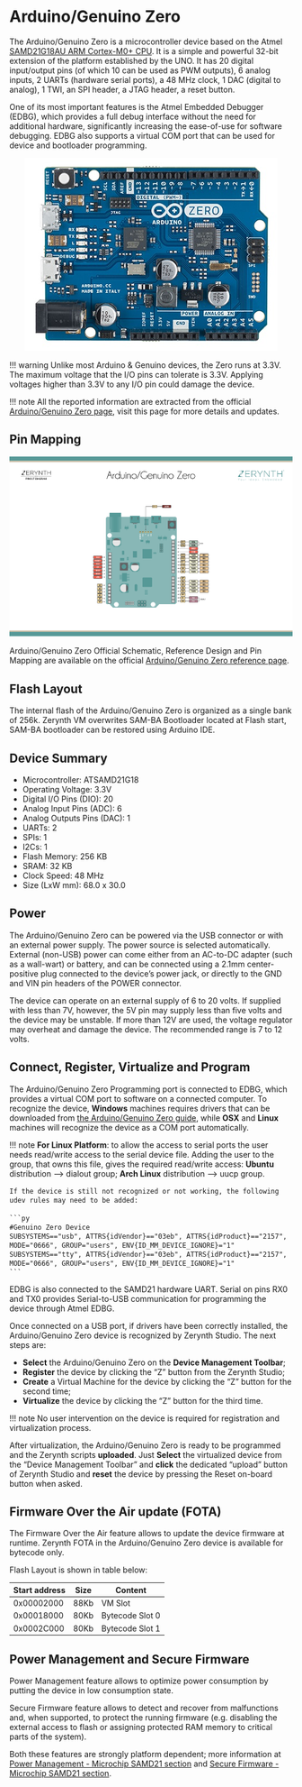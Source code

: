 # Arduino/Genuino Zero

The Arduino/Genuino Zero is a microcontroller device based on the Atmel [SAMD21G18AU ARM Cortex-M0+ CPU](http://www.atmel.com/Images/Atmel-42181-SAM-D21_Datasheet.pdf). It is a simple and powerful 32-bit extension of the platform established by the UNO. It has 20 digital input/output pins (of which 10 can be used as PWM outputs), 6 analog inputs, 2 UARTs (hardware serial ports), a 48 MHz clock, 1 DAC (digital to analog), 1 TWI, an SPI header, a JTAG header, a reset button.

One of its most important features is the Atmel Embedded Debugger (EDBG), which provides a full debug interface without the need for additional hardware, significantly increasing the ease-of-use for software debugging. EDBG also supports a virtual COM port that can be used for device and bootloader programming.

<p style="text-align:center;"><img src="img/ArduinoZero.jpg"></p>

!!! warning
	Unlike most Arduino & Genuino devices, the Zero runs at 3.3V. The maximum voltage that the I/O pins can tolerate is 3.3V. Applying voltages higher than 3.3V to any I/O pin could damage the device.

!!! note
	All the reported information are extracted from the official [Arduino/Genuino Zero page](http://www.arduino.cc/en/Main/ArduinoBoardZero), visit this page for more details and updates.

## Pin Mapping

![](img/ArduinoZeroPin.png)

Arduino/Genuino Zero Official Schematic, Reference Design and Pin Mapping are available on the official [Arduino/Genuino Zero reference page](http://www.arduino.cc/en/Main/ArduinoBoardZero).

## Flash Layout

The internal flash of the Arduino/Genuino Zero is organized as a single bank of 256k. Zerynth VM overwrites SAM-BA Bootloader located at Flash start, SAM-BA bootloader can be restored using Arduino IDE.

## Device Summary


* Microcontroller: ATSAMD21G18
* Operating Voltage: 3.3V
* Digital I/O Pins (DIO): 20
* Analog Input Pins (ADC): 6
* Analog Outputs Pins (DAC): 1
* UARTs: 2
* SPIs: 1
* I2Cs: 1
* Flash Memory: 256 KB
* SRAM: 32 KB
* Clock Speed: 48 MHz
* Size (LxW mm): 68.0 x 30.0

## Power

The Arduino/Genuino Zero can be powered via the USB connector or with an external power supply. The power source is selected automatically.
External (non-USB) power can come either from an AC-to-DC adapter (such as a wall-wart) or battery, and can be connected using a 2.1mm center-positive plug connected to the device’s power jack, or directly to the GND and VIN pin headers of the POWER connector.

The device can operate on an external supply of 6 to 20 volts. If supplied with less than 7V, however, the 5V pin may supply less than five volts and the device may be unstable. If more than 12V are used, the voltage regulator may overheat and damage the device. The recommended range is 7 to 12 volts.

## Connect, Register, Virtualize and Program

The Arduino/Genuino Zero Programming port is connected to EDBG, which provides a virtual COM port to software on a connected computer. To recognize the device, **Windows** machines requires drivers that can be downloaded from [the Arduino/Genuino Zero guide](https://www.arduino.cc/en/Guide/ArduinoZero), while **OSX** and **Linux** machines will recognize the device as a COM port automatically.

!!! note
	**For Linux Platform**: to allow the access to serial ports the user needs read/write access to the serial device file. Adding the user to the group, that owns this file, gives the required read/write access: **Ubuntu** distribution –> dialout group; **Arch Linux** distribution –> uucp group.

    If the device is still not recognized or not working, the following udev rules may need to be added:

    ```py
    #Genuino Zero Device
    SUBSYSTEMS=="usb", ATTRS{idVendor}=="03eb", ATTRS{idProduct}=="2157", MODE="0666", GROUP="users", ENV{ID_MM_DEVICE_IGNORE}="1"
    SUBSYSTEMS=="tty", ATTRS{idVendor}=="03eb", ATTRS{idProduct}=="2157", MODE="0666", GROUP="users", ENV{ID_MM_DEVICE_IGNORE}="1"
    ```

EDBG is also connected to the SAMD21 hardware UART. Serial on pins RX0 and TX0 provides Serial-to-USB communication for programming the device through Atmel EDBG.

Once connected on a USB port, if drivers have been correctly installed, the Arduino/Genuino Zero device is recognized by Zerynth Studio. The next steps are:


* **Select** the Arduino/Genuino Zero on the **Device Management Toolbar**;
* **Register** the device by clicking the “Z” button from the Zerynth Studio;
* **Create** a Virtual Machine for the device by clicking the “Z” button for the second time;
* **Virtualize** the device by clicking the “Z” button for the third time.

!!! note
	No user intervention on the device is required for registration and virtualization process.

After virtualization, the Arduino/Genuino Zero is ready to be programmed and the  Zerynth scripts **uploaded**. Just **Select** the virtualized device from the “Device Management Toolbar” and **click** the dedicated “upload” button of Zerynth Studio and **reset** the device by pressing the Reset on-board button when asked.

## Firmware Over the Air update (FOTA)

The Firmware Over the Air feature allows to update the device firmware at runtime. Zerynth FOTA in the Arduino/Genuino Zero device is available for bytecode only.

Flash Layout is shown in table below:

| Start address | Size | Content         |
|---------------|------|-----------------|
| 0x00002000    | 88Kb | VM Slot         |
| 0x00018000    | 80Kb | Bytecode Slot 0 |
| 0x0002C000    | 80Kb | Bytecode Slot 1 |

## Power Management and Secure Firmware

Power Management feature allows to optimize power consumption by putting the device in low consumption state.

Secure Firmware feature allows to detect and recover from malfunctions and, when supported, to protect the running firmware (e.g. disabling the external access to flash or assigning protected RAM memory to critical parts of the system).

Both these features are strongly platform dependent; more information at [Power Management - Microchip SAMD21 section](/latest/reference/core/stdlib/docs/pwr/#power-management-for-microchip-samd21) and [Secure Firmware - Microchip SAMD21 section](/latest/reference/core/stdlib/docs/sfw/#watchdogs-for-microchip-samd21).
<!--stackedit_data:
eyJoaXN0b3J5IjpbLTEzNjQxOTQ3NzAsMjA3MzA1Ml19
-->
